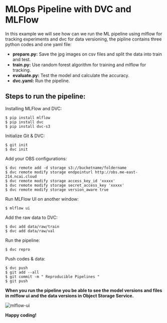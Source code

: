 # MLOps Pipeline with DVC and MLFlow

In this example we will see how can we run the ML pipeline using mlflow for tracking experiments and dvc for data versioning, the pipline contains three python codes and one yaml file:
- **prepare.py:** Save the jpg images on csv files and split the data into train and test.
- **train.py:** Use random forest algorithm for training and mlflow for tracking.
- **evaluate.py:** Test the model and calculate the accuracy.
- **dvc.yaml:** Run the pipeline.

## Steps to run the pipeline: 

Installing MLFlow and DVC:
```console
$ pip install mlflow
$ pip install dvc
$ pip install dvc-s3
```
Initialize Git & DVC:
```console
$ git init
$ dvc init
```
Add your OBS configurations:
```console
$ dvc remote add -d storage s3://bucketname/foldername
$ dvc remote modify storage endpointurl http://obs.me-east-214.ncai.cloud
$ dvc remote modify storage access_key_id 'xxxxx'
$ dvc remote modify storage secret_access_key 'xxxxx'
$ dvc remote modify storage version_aware true
```
Run MLFlow UI on another window:
```console
$ mlflow ui
```
Add the raw data to DVC:
```console
$ dvc add data/raw/train
$ dvc add data/raw/val
```
Run the pipeline:
```console
$ dvc repro 
```
Push codes & data:
```console
$ dvc push
$ git add --all
$ git commit -m " Reproducible Pipelines "
$ git push
```
**When you run the pipeline you be able to see the model versions and files in mlflow ui and the data versions in Object Storage Service.**

![mlflow-ui](https://github.ncai.cloud/Malyami/mlflow-dvc/blob/main/mlflow-ui.png?raw=true)

**Happy coding!**
